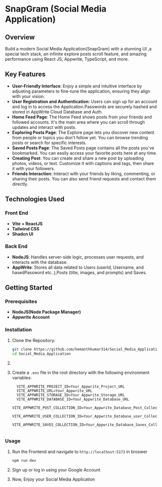 # SnapGram (Social Media Application)

## Overview
Build a modern Social Media Application(SnapGram) with a stunning UI ,a special tech stack, an infinite explore posts scroll feature, and amazing performance using React JS, Appwrite, TypeScript, and more.

## Key Features
- **User-Friendly Interface**: Enjoy a simple and intuitive interface by adjusting parameters to fine-tune the application, ensuring they align with your vision.
- **User Registration and Authentication**: Users can sign up for an account and log in to access the Application.Passwords are securely hashed and stored in AppWrite Cloud Database and Auth.
- **Home Feed Page**: The Home Feed shows posts from your friends and followed accounts. It's the main area where you can scroll through updates and interact with posts.
- **Exploring Posts Page**: The Explore page lets you discover new content from people or topics you don't follow yet. You can browse trending posts or search for specific interests.
- **Saved Posts Page**: The Saved Posts page contains all the posts you've bookmarked. You can easily access your favorite posts here at any time.
- **Creating Post**: You can create and share a new post by uploading photos, videos, or text. Customize it with captions and tags, then share it with your followers.
- **Friends Interaction**: Interact with your friends by liking, commenting, or sharing their posts. You can also send friend requests and contact them directly.

## Technologies Used

### Front End
- **Vite + ReactJS**
- **Tailwind CSS**
- **Shadcn UI**

### Back End
- **NodeJS**: Handles server-side logic, processes user requests, and interacts with the database.
- **AppWrite**: Stores all data related to Users (userId, Username, and hasedPassword etc..),Posts (title, images, and prompts) and Saves.


## Getting Started

### Prerequisites
- **NodeJS(Node Package Manager)**
- **Appwrite Account**

### Installation

1. Clone the Repository:
   ```bash
   git clone https://github.com/hemanthkumar314/Social_Media_Application.git
   cd Social_Media_Application
2. 
3. Create a `.env` file in the root directory with the following environment variables:

   ```env
     VITE_APPWRITE_PROJECT_ID=Your_Appwrite_Project_URL
     VITE_APPWRITE_URL=Your_Appwrite_URL
     VITE_APPWRITE_STORAGE_ID=Your_Appwrite_Storage_URL
     VITE_APPWRITE_DATABASE_ID=Your_Appwrite_Database_URL
     VITE_APPWRITE_POST_COLLECTION_ID=Your_Appwrite_Database_Post_Collection_URL
     VITE_APPWRITE_USER_COLLECTION_ID=Your_Appwrite_Database_user_Collection_URL
     VITE_APPWRITE_SAVES_COLLECTION_ID=Your_Appwrite_Database_Saves_Collection_URL
  

### Usage

1. Run the Frontend and navigate to ` http://localhost:5173 ` in broswer
   
   ```bash
   npm run dev

2. Sign up or log in using your Google Account
3. Now, Enjoy your Social Media Application
